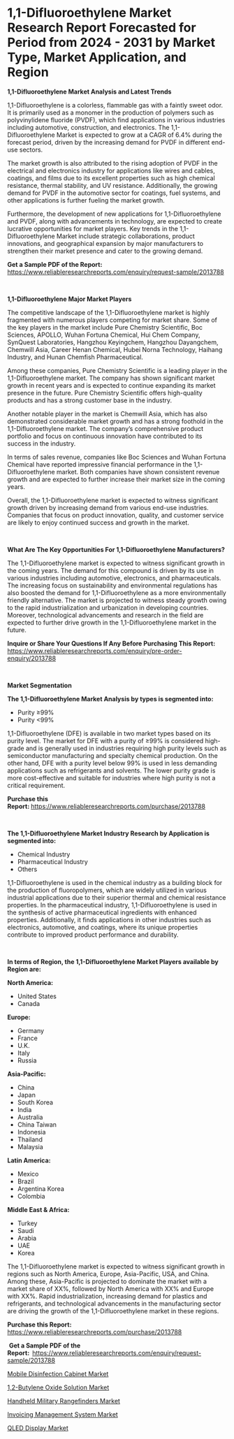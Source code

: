<p><h1>1,1-Difluoroethylene Market Research Report Forecasted for Period from 2024 -  2031 by Market Type, Market Application, and Region</h1></p><p><strong>1,1-Difluoroethylene Market Analysis and Latest Trends</strong></p>
<p><p>1,1-Difluoroethylene is a colorless, flammable gas with a faintly sweet odor. It is primarily used as a monomer in the production of polymers such as polyvinylidene fluoride (PVDF), which find applications in various industries including automotive, construction, and electronics. The 1,1-Difluoroethylene Market is expected to grow at a CAGR of 6.4% during the forecast period, driven by the increasing demand for PVDF in different end-use sectors.</p><p>The market growth is also attributed to the rising adoption of PVDF in the electrical and electronics industry for applications like wires and cables, coatings, and films due to its excellent properties such as high chemical resistance, thermal stability, and UV resistance. Additionally, the growing demand for PVDF in the automotive sector for coatings, fuel systems, and other applications is further fueling the market growth.</p><p>Furthermore, the development of new applications for 1,1-Difluoroethylene and PVDF, along with advancements in technology, are expected to create lucrative opportunities for market players. Key trends in the 1,1-Difluoroethylene Market include strategic collaborations, product innovations, and geographical expansion by major manufacturers to strengthen their market presence and cater to the growing demand.</p></p>
<p><strong>Get a Sample PDF of the Report:&nbsp;</strong> <a href="https://www.reliableresearchreports.com/enquiry/request-sample/2013788">https://www.reliableresearchreports.com/enquiry/request-sample/2013788</a></p>
<p>&nbsp;</p>
<p><strong>1,1-Difluoroethylene Major Market Players</strong></p>
<p><p>The competitive landscape of the 1,1-Difluoroethylene market is highly fragmented with numerous players competing for market share. Some of the key players in the market include Pure Chemistry Scientific, Boc Sciences, APOLLO, Wuhan Fortuna Chemical, Hui Chem Company, SynQuest Laboratories, Hangzhou Keyingchem, Hangzhou Dayangchem, Chemwill Asia, Career Henan Chemical, Hubei Norna Technology, Haihang Industry, and Hunan Chemfish Pharmaceutical.</p><p>Among these companies, Pure Chemistry Scientific is a leading player in the 1,1-Difluoroethylene market. The company has shown significant market growth in recent years and is expected to continue expanding its market presence in the future. Pure Chemistry Scientific offers high-quality products and has a strong customer base in the industry.</p><p>Another notable player in the market is Chemwill Asia, which has also demonstrated considerable market growth and has a strong foothold in the 1,1-Difluoroethylene market. The company’s comprehensive product portfolio and focus on continuous innovation have contributed to its success in the industry.</p><p>In terms of sales revenue, companies like Boc Sciences and Wuhan Fortuna Chemical have reported impressive financial performance in the 1,1-Difluoroethylene market. Both companies have shown consistent revenue growth and are expected to further increase their market size in the coming years.</p><p>Overall, the 1,1-Difluoroethylene market is expected to witness significant growth driven by increasing demand from various end-use industries. Companies that focus on product innovation, quality, and customer service are likely to enjoy continued success and growth in the market.</p></p>
<p>&nbsp;</p>
<p><strong>What Are The Key Opportunities For 1,1-Difluoroethylene Manufacturers?</strong></p>
<p><p>The 1,1-Difluoroethylene market is expected to witness significant growth in the coming years. The demand for this compound is driven by its use in various industries including automotive, electronics, and pharmaceuticals. The increasing focus on sustainability and environmental regulations has also boosted the demand for 1,1-Difluoroethylene as a more environmentally friendly alternative. The market is projected to witness steady growth owing to the rapid industrialization and urbanization in developing countries. Moreover, technological advancements and research in the field are expected to further drive growth in the 1,1-Difluoroethylene market in the future.</p></p>
<p><strong>Inquire or Share Your Questions If Any Before Purchasing This Report:</strong> <a href="https://www.reliableresearchreports.com/enquiry/pre-order-enquiry/2013788">https://www.reliableresearchreports.com/enquiry/pre-order-enquiry/2013788</a></p>
<p>&nbsp;</p>
<p><strong>Market Segmentation</strong></p>
<p><strong>The 1,1-Difluoroethylene Market Analysis by types is segmented into:</strong></p>
<p><ul><li>Purity ≥99%</li><li>Purity <99%</li></ul></p>
<p><p>1,1-Difluoroethylene (DFE) is available in two market types based on its purity level. The market for DFE with a purity of ≥99% is considered high-grade and is generally used in industries requiring high purity levels such as semiconductor manufacturing and specialty chemical production. On the other hand, DFE with a purity level below 99% is used in less demanding applications such as refrigerants and solvents. The lower purity grade is more cost-effective and suitable for industries where high purity is not a critical requirement.</p></p>
<p><strong>Purchase this Report:&nbsp;</strong><a href="https://www.reliableresearchreports.com/purchase/2013788">https://www.reliableresearchreports.com/purchase/2013788</a></p>
<p>&nbsp;</p>
<p><strong>The 1,1-Difluoroethylene Market Industry Research by Application is segmented into:</strong></p>
<p><ul><li>Chemical Industry</li><li>Pharmaceutical Industry</li><li>Others</li></ul></p>
<p><p>1,1-Difluoroethylene is used in the chemical industry as a building block for the production of fluoropolymers, which are widely utilized in various industrial applications due to their superior thermal and chemical resistance properties. In the pharmaceutical industry, 1,1-Difluoroethylene is used in the synthesis of active pharmaceutical ingredients with enhanced properties. Additionally, it finds applications in other industries such as electronics, automotive, and coatings, where its unique properties contribute to improved product performance and durability.</p></p>
<p>&nbsp;</p>
<p><strong>In terms of Region, the 1,1-Difluoroethylene Market Players available by Region are:</strong></p>
<p>
    <p> <strong> North America: </strong>
        <ul>
            <li>United States</li>
            <li>Canada</li>
        </ul>
        </p> 
    <p> <strong> Europe: </strong>
        <ul>
            <li>Germany</li>
            <li>France</li>
            <li>U.K.</li>
            <li>Italy</li>
            <li>Russia</li>
        </ul>
        </p> 
    <p> <strong> Asia-Pacific: </strong>
        <ul>
            <li>China</li>
            <li>Japan</li>
            <li>South Korea</li>
            <li>India</li>
            <li>Australia</li>
            <li>China Taiwan</li>
            <li>Indonesia</li>
            <li>Thailand</li>
            <li>Malaysia</li>
        </ul>
        </p> 
    <p> <strong> Latin America: </strong>
        <ul>
            <li>Mexico</li>
            <li>Brazil</li>
            <li>Argentina Korea</li>
            <li>Colombia</li>
        </ul>
        </p> 
    <p> <strong> Middle East & Africa: </strong>
        <ul>
            <li>Turkey</li>
            <li>Saudi</li>
            <li>Arabia</li>
            <li>UAE</li>
            <li>Korea</li>
        </ul>
    </p>
    </p>
<p><p>The 1,1-Difluoroethylene market is expected to witness significant growth in regions such as North America, Europe, Asia-Pacific, USA, and China. Among these, Asia-Pacific is projected to dominate the market with a market share of XX%, followed by North America with XX% and Europe with XX%. Rapid industrialization, increasing demand for plastics and refrigerants, and technological advancements in the manufacturing sector are driving the growth of the 1,1-Difluoroethylene market in these regions.</p></p>
<p><strong>Purchase this Report: </strong><a href="https://www.reliableresearchreports.com/purchase/2013788">https://www.reliableresearchreports.com/purchase/2013788</a></p>
<p>&nbsp;<strong>Get a Sample PDF of the Report:&nbsp;&nbsp;</strong><a href="https://www.reliableresearchreports.com/enquiry/request-sample/2013788">https://www.reliableresearchreports.com/enquiry/request-sample/2013788</a></p>
<p><strong></strong></p>
<p><p><a href="https://sudsy-motorcycle-bbc.notion.site/Mobile-Disinfection-Cabinet-Market-Size-Market-Trends-and-Growth-Outlook-forecasted-for-period-fro-2e6f616758a44c31858aa4ce84bae8b4">Mobile Disinfection Cabinet Market</a></p><p><a href="https://github.com/wwwkeltoum/Market-Research-Report-List-2/blob/main/12-butylene-oxide-solution-market.md">1,2-Butylene Oxide Solution Market</a></p><p><a href="https://meowing-canidae-761.notion.site/Decoding-the-Handheld-Military-Rangefinders-Market-A-Deep-Dive-into-the-Latest-Market-Trends-Marke-944b0629cdd54a4fb4f013b1226f3467">Handheld Military Rangefinders Market</a></p><p><a href="https://github.com/gamblestampleyjenny50m5sl6/Market-Research-Report-List-1/blob/main/invoicing-management-system-market.md">Invoicing Management System Market</a></p><p><a href="https://view.publitas.com/reportprime-1/qled-display-market-size-market-trends-and-growth-outlook-forecasted-for-period-from-2024-to-2031/">QLED Display Market</a></p></p>
